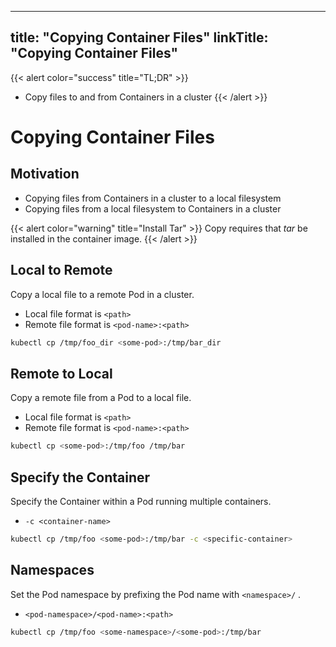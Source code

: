 
---
title: "Copying Container Files"
linkTitle: "Copying Container Files"
---


{{< alert color="success" title="TL;DR" >}}
- Copy files to and from Containers in a cluster
{{< /alert >}}

# Copying Container Files

## Motivation

- Copying files from Containers in a cluster to a local filesystem
- Copying files from a local filesystem to Containers in a cluster

{{< alert color="warning" title="Install Tar" >}}
Copy requires that *tar* be installed in the container image.
{{< /alert >}}


## Local to Remote

Copy a local file to a remote Pod in a cluster.

- Local file format is `<path>`
- Remote file format is `<pod-name>:<path>`


```bash
kubectl cp /tmp/foo_dir <some-pod>:/tmp/bar_dir
```


## Remote to Local

Copy a remote file from a Pod to a local file.

- Local file format is `<path>`
- Remote file format is `<pod-name>:<path>`

```bash
kubectl cp <some-pod>:/tmp/foo /tmp/bar
```

## Specify the Container

Specify the Container within a Pod running multiple containers.

- `-c <container-name>`

```bash
kubectl cp /tmp/foo <some-pod>:/tmp/bar -c <specific-container>
```

## Namespaces

Set the Pod namespace by prefixing the Pod name with `<namespace>/` .

- `<pod-namespace>/<pod-name>:<path>`

```bash
kubectl cp /tmp/foo <some-namespace>/<some-pod>:/tmp/bar
```